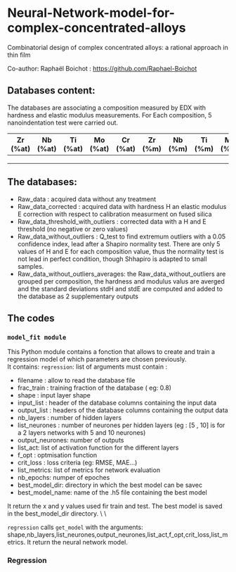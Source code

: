 # Neural-Network-model-for-complex-concentrated-alloys
Combinatorial design of complex concentrated alloys: a rational approach in thin film

Co-author: Raphaël Boichot : https://github.com/Raphael-Boichot


## Databases content:
The databases are associating a composition measured by EDX with hardness and elastic modulus measurements. For Each composition, 5 nanoindentation test were carried out.


| Zr (%at) |  Nb (%at) | Ti (%at) | Mo (%at) | Cr (%at) | Zr (%m) |  Nb (%m) | Ti (%m) | Mo (%m) | Cr (%m)   | E (GPa) | H (GPa) |                
|----------|-----------|----------|----------|---------|---------|---------|-----------|----------|----------|---------|---------|
|          |           |          |          |         |         |         |           |          |          |         |          |
|          |           |          |          |         |         |         |           |          |          |         |          |
|          |           |          |          |         |         |         |           |          |          |         |          |


## The databases:
  - Raw_data                          : acquired data without any treatment
  - Raw_data_corrected                : acquired data with hardness H an elastic modulus E correction with respect to calibration measurment on fused silica
  - Raw_data_threshold_with_outliers  : corrected data with a H and E threshold (no negative or zero values)
  - Raw_data_without_outliers         : Q_test to find extremum outliers with a 0.05 confidence index, lead after a Shapiro normality test. There are only 5 values of H and E for each composition value, thus the normality test is not lead in perfect condition, though Shhapiro is adapted to small 
                                      samples.
  - Raw_data_without_outliers_averages: the Raw_data_without_outliers are grouped per composition, the hardness and modulus valus are averged and the standard deviations stdH and stdE are computed and added to the database as 2 supplementary outputs
## The codes
### ``model_fit module``

This Python module contains a fonction that allows to create and train a regression model of which parameters are chosen previously.\
It contains: 
``regression``: list of arguments must contain : 
- filename : allow to read the database file
- frac_train : training fraction of the database ( eg: 0.8)
- shape : input layer shape 
- input_list : header of the database columns containing the input data
- output_list : headers of the database columns containing the output data
- nb_layers : number of hidden layers
- list_neurones : number of neurones per hidden layers (eg : [5 , 10] is for a 2 layers networks with 5 and 10 neurones)
- output_neurones: number of outputs
- list_act: list of activation function for the different layers
- f_opt : optmisation function 
- crit_loss : loss criteria (eg: RMSE, MAE...)
- list_metrics: list of metrics for network evaluation
- nb_epochs: numper of epoches
- best_model_dir: directory in which the best model can be savec
- best_model_name: name of the .h5 file containing the best model 

It return the x and y values used fir train and test. The best model is saved in the best_model_dir directory. \ \ 

``regression`` calls ``get_model`` with the arguments: shape,nb_layers,list_neurones,output_neurones,list_act,f_opt,crit_loss,list_metrics. It return the neural network model.  

### Regression 
